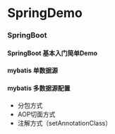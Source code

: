 # SpringDemo

### SpringBoot
#### SpringBoot 基本入门简单Demo
#### mybatis 单数据源
#### mybatis 多数据源配置
* 分包方式
* AOP切面方式
* 注解方式（setAnnotationClass）
